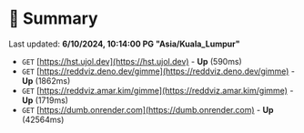 # 📖 Summary
Last updated: **6/10/2024, 10:14:00 PG "Asia/Kuala_Lumpur"**

- `GET` [https://hst.ujol.dev](https://hst.ujol.dev) - **Up** (590ms)
- `GET` [https://reddviz.deno.dev/gimme](https://reddviz.deno.dev/gimme) - **Up** (1862ms)
- `GET` [https://reddviz.amar.kim/gimme](https://reddviz.amar.kim/gimme) - **Up** (1719ms)
- `GET` [https://dumb.onrender.com](https://dumb.onrender.com) - **Up** (42564ms)
